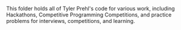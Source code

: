This folder holds all of Tyler Prehl's code for various work, including Hackathons, Competitive Programming Competitions, and practice problems for interviews, competitions, and learning.